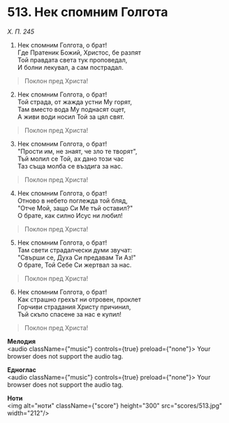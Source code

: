 # 513. Нек спомним Голгота

_Х. П. 245_

1. Нек спомним Голгота, о брат!  
Где Пратеник Божий, Христос, бе разпят  
Той правдата света тук проповедал,  
И болни лекувал, а сам пострадал.  

> Поклон пред Христа!

2. Нек спомним Голгота, о брат!  
Той страда, от жажда устни Му горят,  
Там вместо вода Му поднасят оцет,  
А живи води носил Той за цял свят.  

> Поклон пред Христа!

3. Нек спомним Голгота, о брат!  
"Прости им, не знаят, че зло те творят",  
Тъй молил се Той, ах дано този час  
Таз съща молба се въздига за нас.  

> Поклон пред Христа!

4. Нек спомним Голгота, о брат!  
Отново в небето поглежда той бляд,  
"Отче Мой, защо Си Ме тъй оставил?"  
О брате, как силно Исус ни любил!  

> Поклон пред Христа!

5. Нек спомним Голгота, о брат!  
Там свети страдалчески думи звучат:  
"Свърши се, Духа Си предавам Ти Аз!"  
О брате, Той Себе Си жертвал за нас.  

> Поклон пред Христа!

6. Нек спомним Голгота, о брат!  
Как страшно грехът ни отровен, проклет  
Горчиви страдания Христу причинил,  
Тъй скъпо спасене за нас е купил!  

> Поклон пред Христа!

**Мелодия**  
<audio className={"music"} controls={true} preload={"none"}>
    <source src="mp3/513.mp3" type="audio/mpeg"/>
    Your browser does not support the audio tag.
</audio>

**Едноглас**  
<audio className={"music"} controls={true} preload={"none"}>
    <source src="transp/513.mp3" type="audio/mpeg"/>
    Your browser does not support the audio tag.
</audio>

**Ноти**  
<img alt="ноти" className={"score"} height="300" src="scores/513.jpg" width="212"/>
